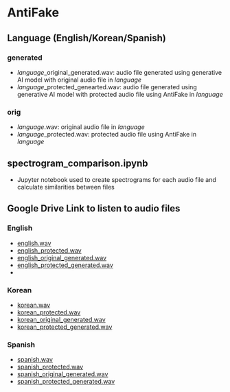 # AntiFake
## Language (English/Korean/Spanish)
### generated
- *language*_original_generated.wav: audio file generated using generative AI model with original audio file in *language*
- *language*_protected_genearted.wav: audio file generated using generative AI model with protected audio file using AntiFake in *language*

### orig
- *language*.wav: original audio file in *language*
- *language*_protected.wav: protected audio file using AntiFake in *language*
  
## spectrogram_comparison.ipynb
- Jupyter notebook used to create spectrograms for each audio file and calculate similarities between files

## Google Drive Link to listen to audio files 
### English
- [english.wav](https://drive.google.com/file/d/1fl4ul5lA8S7MZqBRtop_C43EnKeGIeow/view?usp=drive_link)
- [english_protected.wav](https://drive.google.com/file/d/1yd1eJxaAgGyicH_tieuTEr8PUwd7tEzf/view?usp=drive_link)
- [english_original_generated.wav](https://drive.google.com/file/d/1FEGP3ZNRqrMPXv_I-9pO_gnS2ksbuF1d/view?usp=drive_link)
- [english_protected_generated.wav](https://drive.google.com/file/d/1EeZueCIfmXYsEnknc4Uhvfq9V6FNyhYW/view?usp=drive_link)
- 
### Korean
- [korean.wav](https://drive.google.com/file/d/1NM31G9mhZACEAWAwop0HMhuRLS_zs5Vc/view?usp=drive_link)
- [korean_protected.wav](https://drive.google.com/file/d/1ox7nCLghm66MNVb3xWP1ibMPOKQe6h6E/view?usp=sharing)
- [korean_original_generated.wav](https://drive.google.com/file/d/1Qs5A1wMEokf1HoVKicyGaYdNUS7PZcX5/view?usp=drive_link)
- [korean_protected_generated.wav](https://drive.google.com/file/d/1S7jpQeERMiNQYASVuIKmOUufzezJQTYc/view?usp=drive_link)

### Spanish
- [spanish.wav](https://drive.google.com/file/d/1OsH4jF6GzssOYAxUbewofmhmEaWSyh8l/view?usp=drive_link)
- [spanish_protected.wav](https://drive.google.com/file/d/1gQEb0d4yXTb9owjEBa4NjMEgB5wYmWp4/view?usp=drive_link)
- [spanish_original_generated.wav](https://drive.google.com/file/d/1ycYDoDHEK6W1MdFWOdqqrlUQPyWYI4VK/view?usp=drive_link)
- [spanish_protected_generated.wav](https://drive.google.com/file/d/1z5NsnjxlzbXow8I017PET7bjkhqnAs3D/view?usp=drive_link)

